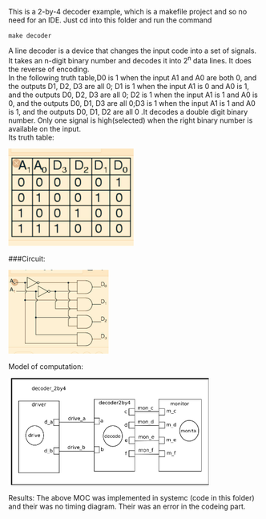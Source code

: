 This is a 2-by-4 decoder example, which is a makefile project and so no need for an IDE. 
Just cd into this folder and run the command 

    make decoder


A line decoder is a device that changes the input code into a set of signals.<br>
It takes an n-digit binary number and decodes it into 2<sup>n</sup> data lines.
It does the reverse of encoding. <br>
In the following truth table,D0 is 1 when the input A1 and A0 are both 0, and the outputs D1, D2, D3 are all 0; D1 is 1 when the input A1 is 0 and A0 is 1, and the outputs D0, D2, D3 are all 0; D2 is 1 when the input A1 is 1 and A0 is 0, and the outputs D0, D1, D3 are all 0;D3 is 1 when the input A1 is 1 and A0 is 1, and the outputs D0, D1, D2 are all 0 .It decodes a double digit binary number.
Only one signal is high(selected) when the right binary number is available on the input. <br>
Its truth table: 
<p align="left">
  <img src="images/truth_table.jpg" width="250"/>
</p>

###Circuit:
<p align="left">
  <img src="images/circuit.jpg" width="200"/>
</p>

Model of computation:
<p align="left">
  <img src="images/MoC.png" width="400"/>
</p>
Results:
The above MOC was implemented in systemc (code in this folder) and their was no timing diagram. Their was an error in the codeing part.
